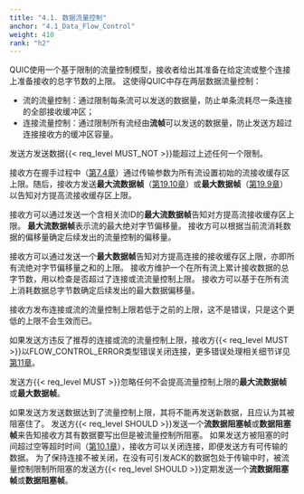 ```yaml
---
title: "4.1. 数据流量控制"
anchor: "4.1_Data_Flow_Control"
weight: 410
rank: "h2"
---
```


QUIC使用一个基于限制的流量控制模型，接收者给出其准备在给定流或整个连接上准备接收的总字节数的上限。
这使得QUIC中存在两层数据流量控制：
- 流的流量控制：通过限制每条流可以发送的数据量，防止单条流耗尽一条连接的全部接收缓冲区；
- 连接流量控制：通过限制所有流经由**流帧**可以发送的数据量，防止发送方超过连接接收方的缓冲区容量。

发送方发送数据{{< req_level MUST_NOT >}}能超过上述任何一个限制。

接收方在握手过程中（[第7.4章](#7.4_Transport_Parameters)）通过传输参数为所有流设置初始的流接收缓存区上限。随后，接收方发送**最大流数据帧**（[第19.10章](#19.10_MAX_STREAM_DATA_Frames)）或**最大数据帧**（[第19.9章](#19.9_MAX_DATA_Frames)）以告知对方提高流接收缓存区上限。

接收方可以通过发送一个含相关流ID的**最大流数据帧**告知对方提高流接收缓存区上限。
**最大流数据帧**表示流的最大绝对字节偏移量。
接收方可以根据当前流消耗数据的偏移量确定后续发出的流量控制的偏移量。

接收方可以通过发送一个**最大数据帧**告知对方提高连接的接收缓存区上限，亦即所有流绝对字节偏移量之和的上限。
接收方维护一个在所有流上累计接收数据的总字节数，用以检查是否超过了连接或流流量控制上限。
接收方可以基于在所有流上消耗数据总字节数确定后续发出的最大数据偏移量。

接收方发布连接或流的流量控制上限若低于之前的上限，这不是错误，只是这个更低的上限不会生效而已。

如果发送方违反了推荐的连接或流的流量控制上限，接收方{{< req_level MUST >}}以FLOW_CONTROL_ERROR类型错误关闭连接，更多错误处理相关细节详见[第11章](#11_Error_Handling)。

发送方{{< req_level MUST >}}忽略任何不会提高流量控制上限的**最大流数据帧**或**最大数据帧**。

如果发送方发送数据达到了流量控制上限，其将不能再发送新数据，且应认为其被阻塞住了。
发送方{{< req_level SHOULD >}}发送一个**流数据阻塞帧**或**数据阻塞帧**来告知接收方其有数据要写出但是被流量控制所阻塞。
如果发送方被阻塞的时间超过空等超时时间（[第10.1章](#10.1_Idle_Timeout)），接收方可以关闭连接，即便发送方有可传输的数据。
为了保持连接不被关闭，在没有可引发ACK的数据包处于传输中时，被流量控制限制所阻塞的发送方{{< req_level SHOULD >}}定期发送一个**流数据阻塞帧**或**数据阻塞帧**。

